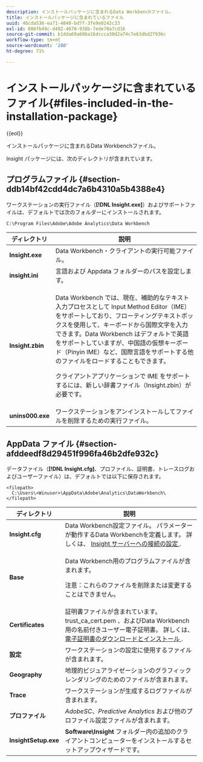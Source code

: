 ```yaml
---
description: インストールパッケージに含まれるData Workbenchファイル。
title: インストールパッケージに含まれているファイル
uuid: 46cda536-ea71-4840-bd7f-3fe9e0242c33
exl-id: 086fb49c-d492-4670-938b-7ede70a7cd16
source-git-commit: b1dda69a606a16dccca30d2a74c7e63dbd27936c
workflow-type: tm+mt
source-wordcount: '280'
ht-degree: 71%

---
```


# インストールパッケージに含まれているファイル{#files-included-in-the-installation-package}

{{eol}}

インストールパッケージに含まれるData Workbenchファイル。

Insight パッケージには、次のディレクトリが含まれています。

## プログラムファイル {#section-ddb14bf42cdd4dc7a6b4310a5b4388e4}

ワークステーションの実行ファイル（**[!DNL Insight.exe]**）およびサポートファイルは、デフォルトでは次のフォルダーにインストールされます。

```
C:\Program Files\Adobe\Adobe Analytics\Data Workbench
```

<table id="table_56BAC85184A04E7680FBB4B36DE73285"> 
 <thead> 
  <tr> 
   <th colname="col1" class="entry"> ディレクトリ </th> 
   <th colname="col2" class="entry"> 説明 </th> 
  </tr> 
 </thead>
 <tbody> 
  <tr> 
   <td colname="col1"> <b> <span class="filepath"> Insight.exe </span> </b> </td> 
   <td colname="col2"> Data Workbench・クライアントの実行可能ファイル。 </td> 
  </tr> 
  <tr> 
   <td colname="col1"> <b> <span class="filepath"> insight.ini </span> </b> </td> 
   <td colname="col2"> 言語および <span class="filepath">Appdata</span> フォルダーのパスを設定します。 </td> 
  </tr> 
  <tr> 
   <td colname="col1"> <b> <span class="filepath"> Insight.zbin </span> </b> </td> 
   <td colname="col2"> <p>Data Workbench では、現在、補助的なテキスト入力プロセスとして Input Method Editor（IME）をサポートしており、フローティングテキストボックスを使用して、キーボードから国際文字を入力できます。Data Workbench はデフォルトで英語をサポートしていますが、中国語の仮想キーボード（Pinyin IME）など、国際言語をサポートする他のファイルをロードすることもできます。 </p> <p>クライアントアプリケーションで IME をサポートするには、新しい辞書ファイル（<span class="filepath">Insight.zbin</span>）が必要です。 </p> </td> 
  </tr> 
  <tr> 
   <td colname="col1"> <b> <span class="filepath"> unins000.exe </span></b> </td> 
   <td colname="col2"> ワークステーションをアンインストールしてファイルを削除するための実行ファイル。 </td> 
  </tr> 
 </tbody> 
</table>

## AppData ファイル {#section-afddeedf8d29451f996fa46b2dfe932c}

データファイル（**[!DNL Insight.cfg]**、プロファイル、証明書、トレースログおよびユーザーファイル）は、デフォルトでは以下に保存されます。

```
<filepath>
  C:\Users\<Winuser>\AppData\Adobe\Analytics\DataWorkbench\ 
</filepath>
```

<table id="table_DBA4DBB54C57409C8EC116C686A08560"> 
 <thead> 
  <tr> 
   <th colname="col1" class="entry"> ディレクトリ </th> 
   <th colname="col2" class="entry"> 説明 </th> 
  </tr> 
 </thead>
 <tbody> 
  <tr> 
   <td colname="col1"> <b> <span class="filepath"> Insight.cfg </span> </b> </td> 
   <td colname="col2"> Data Workbench設定ファイル。 パラメーターが動作するData Workbenchを定義します。 詳しくは、 <a href="../../../home/c-install-insight/install-setup/c-conn-isvr.md#concept-9f47b2cd7c12492693a2cf810cfc1d9e"> Insight サーバーへの接続の設定 </a>. </td> 
  </tr> 
  <tr> 
   <td colname="col1"> <b> <span class="filepath"> Base </span> </b> </td> 
   <td colname="col2"> <p>Data Workbench用のプログラムファイルが含まれます。 </p> <p> <p>注意：これらのファイルを削除または変更することはできません。 </p> </p> </td> 
  </tr> 
  <tr> 
   <td colname="col1"> <b> <span class="filepath"> Certificates </span> </b> </td> 
   <td colname="col2"> 証明書ファイルが含まれています。 <span class="filepath"> trust_ca_cert.pem </span>、およびData Workbench用の名前付きユーザー電子証明書。 詳しくは、 <a href="../../../home/c-install-insight/install-setup/c-dgtl-crtf.md#concept-4c6a900074d4464fb6ec7862f7e54f10"> 電子証明書のダウンロードとインストール </a>. </td> 
  </tr> 
  <tr> 
   <td colname="col1"> <b> <span class="filepath"> 設定 </span> </b> </td> 
   <td colname="col2"> ワークステーションの設定に使用するファイルが含まれます。 </td> 
  </tr> 
  <tr> 
   <td colname="col1"> <b> <span class="filepath"> Geography </span></b> </td> 
   <td colname="col2"> 地理的ビジュアライゼーションのグラフィックレンダリングのためのファイルが含まれます。 </td> 
  </tr> 
  <tr> 
   <td colname="col1"> <b> <span class="filepath"> Trace </span></b> </td> 
   <td colname="col2"> ワークステーションが生成するログファイルが含まれます。 </td> 
  </tr> 
  <tr> 
   <td colname="col1"> <b> <span class="filepath"> プロファイル </span></b> </td> 
   <td colname="col2"> <i>AdobeSC</i>、<i>Predictive Analytics</i> および他のプロファイル設定ファイルが含まれます。 </td> 
  </tr> 
  <tr> 
   <td colname="col1"> <b> <span class="filepath"> InsightSetup.exe </span></b> </td> 
   <td colname="col2"> <b><span class="filepath">Software\Insight</span></b> フォルダー内の追加のクライアントコンピューターをインストールするセットアップウィザードです。 </td> 
  </tr> 
 </tbody> 
</table>
